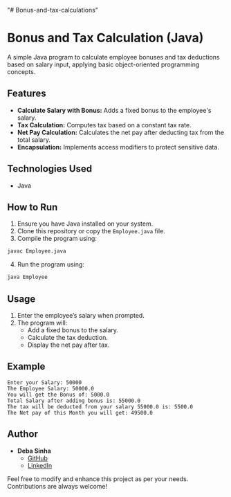 "# Bonus-and-tax-calculations" 
# Bonus and Tax Calculation (Java)

A simple Java program to calculate employee bonuses and tax deductions based on salary input, applying basic object-oriented programming concepts.

## Features
- **Calculate Salary with Bonus:** Adds a fixed bonus to the employee's salary.
- **Tax Calculation:** Computes tax based on a constant tax rate.
- **Net Pay Calculation:** Calculates the net pay after deducting tax from the total salary.
- **Encapsulation:** Implements access modifiers to protect sensitive data.

## Technologies Used
- Java

## How to Run
1. Ensure you have Java installed on your system.
2. Clone this repository or copy the `Employee.java` file.
3. Compile the program using:
```bash
javac Employee.java
```
4. Run the program using:
```bash
java Employee
```

## Usage
1. Enter the employee’s salary when prompted.
2. The program will:
   - Add a fixed bonus to the salary.
   - Calculate the tax deduction.
   - Display the net pay after tax.

## Example
```
Enter your Salary: 50000
The Employee Salary: 50000.0
You will get the Bonus of: 5000.0
Total Salary after adding bonus is: 55000.0
The tax will be deducted from your salary 55000.0 is: 5500.0
The Net pay of this Month you will get: 49500.0
```

## Author
- **Deba Sinha**  
  - [GitHub](https://github.com/Deba627)  
  - [LinkedIn](https://linkedin.com/in/deba-sinha-b881731ba/)  

Feel free to modify and enhance this project as per your needs. Contributions are always welcome!


